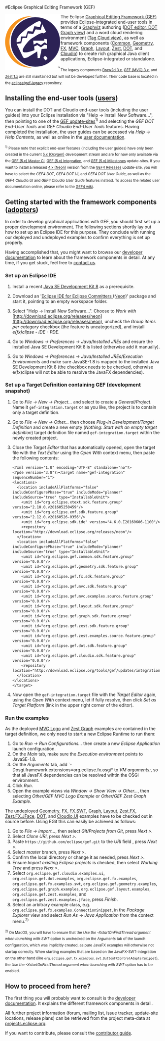 #Eclipse Graphical Editing Framework (GEF)

<div>
 <img align="left" src="/gef_eclipse_logo_360.png" width="180px">
 <p>
 The Eclipse <a href="http://www.eclipse.org/gef">Graphical Editing Framework (GEF)</a> provides Eclipse-integrated end-user tools in terms of a <a href="http://www.graphviz.org">Graphviz</a> authoring (<a href="https://github.com/eclipse/gef/wiki/DOT-User-Guide">DOT editor, DOT Graph view</a>) and a word cloud rendering environment (<a href="https://github.com/eclipse/gef/wiki/Cloudio-User-Guide">Tag Cloud view</a>), as well as framework components (<a href="https://github.com/eclipse/gef/wiki/Common">Common</a>, <a href="https://github.com/eclipse/gef/wiki/Geometry">Geometry</a>, <a href="https://github.com/eclipse/gef/wiki/FX">FX</a>, <a href="https://github.com/eclipse/gef/wiki/MVC">MVC</a>, <a href="https://github.com/eclipse/gef/wiki/Graph">Graph</a>, <a href="https://github.com/eclipse/gef/wiki/Layout">Layout</a>, <a href="https://github.com/eclipse/gef/wiki/Zest">Zest</a>, <a href="https://github.com/eclipse/gef/wiki/DOT">DOT</a>, and <a href="https://github.com/eclipse/gef/wiki/Cloudio">Cloudio</a>) to create rich graphical Java client applications, Eclipse-integrated or standalone.
 </p>
</div>

<sub>The legacy components [Draw2d 3.x](https://www.eclipse.org/gef/draw2d/index.php), [GEF (MVC) 3.x](https://www.eclipse.org/gef/gef_mvc/index.php), and [Zest 1.x](https://www.eclipse.org/gef/zest/index.php) are still maintained but will not be developed further. Their code base is located in the [eclipse/gef-legacy](https://github.com/eclipse/gef-legacy) repository.</sub>

## Installing the end-user tools ([users](https://www.eclipse.org/projects/dev_process/#2_3_2_Users))
You can install the DOT and Cloudio end-user tools (including the user guides) into your Eclipse installation via "Help -> Install New Software...", then pointing to one of the [GEF update-sites](https://projects.eclipse.org/projects/tools.gef/downloads)<sup>1)</sup> and selecting the *GEF DOT End-User Tools* and *GEF Cloudio End-User Tools* features. Having completed the installation, the user guides can be accessed via *Help -> Help Contents*, as well as online in the [user documentation](https://github.com/eclipse/gef/wiki#user-documentation).

<sub><sup>1)</sup> Please note that explicit end-user features (including the user guides) have only been created in the current [5.x (Oxygen)](https://projects.eclipse.org/projects/tools.gef/releases/5.0.0-oxygen) development stream and are for now only available via the [GEF (5.x) Master CI](https://hudson.eclipse.org/gef/job/gef-master/lastSuccessfulBuild/artifact/update-site), [GEF (5.x) Integration](http://download.eclipse.org/tools/gef/updates/integration), and [GEF (5.x) Milestones](http://download.eclipse.org/tools/gef/updates/milestones) update-sites. If you want to install a released [4.x (Neon)](https://projects.eclipse.org/projects/tools.gef/releases/4.0.0-neon) version from the [GEF4 Releases](http://download.eclipse.org/tools/gef/gef4/updates/releases) update-site, you will have to select the *GEF4 DOT*, *GEF4 DOT.UI*, and *GEF4 DOT User Guide*, as well as the *GEF4 Cloudio.UI* and *GEF4 Cloudio User Guide* features instead. To access the related user documentation online, please refer to the [GEF4 wiki](http://wiki.eclipse.org/GEF/GEF4).</sub>

## Getting started with the framework components ([adopters](https://www.eclipse.org/projects/dev_process/#2_3_3_Adopters))
In order to develop graphical applications with GEF, you should first set up a proper development environment. The following sections shortly lay out how to set up an Eclipse IDE for this purpose. They conclude with running our deployed and undeployed examples to confirm everything is set up properly. 

Having accomplished that, you might want to browse our [developer documentation](https://github.com/eclipse/gef/wiki#developer-documentation) to learn about the framework components in detail. At any time, if you get stuck, feel free to [contact us](#where-to-ask-questions).

### Set up an Eclipse IDE
1. Install a recent [Java SE Development Kit 8](http://www.oracle.com/technetwork/java/javase/downloads/jdk8-downloads-2133151.html) as a prerequisite.

2. Download an '[Eclipse IDE for Eclipse Committers (Neon)](http://www.eclipse.org/downloads/packages)' package and start it, pointing to an empty workspace folder. 

3. Select "Help -> Install New Software...". Choose to *Work with* [http://download.eclipse.org/releases/neon](http://download.eclipse.org/releases/neon), uncheck the *Group items per category* checkbox (the feature is uncategorized), and install *e(fx)clipse - IDE - PDE*.

4. Go to *Windows -> Preferences -> Java/Installed JREs* and ensure the installed Java SE Development Kit 8 is listed (otherwise add it manually). 
5. Go to *Windows -> Preferences -> Java/Installed JREs/Execution Environments* and make sure JavaSE-1.8 is mapped to the installed Java SE Development Kit 8 (the checkbox needs to be checked, otherwise e(fx)clipse will not be able to resolve the JavaFX dependencies).

### Set up a Target Definition containing GEF (development snapshot)
1. Go to *File -> New -> Project...* and select to create a *General/Project*. Name it `gef-integration.target` or as you like, the project is to contain only a target definition.
2. Go to *File -> New -> Other...* then choose *Plug-in Development/Target Definition* and create a new empty (*Nothing: Start with an empty target definition*) target definition file named `gef-integration.target` within the newly created project.
3. Close the *Target Editor* that has automatically opened, open the target file with the *Text Editor* using the *Open With* context menu, then paste the following contents:
	
	```
	<?xml version="1.0" encoding="UTF-8" standalone="no"?>
	<?pde version="3.8"?><target name="gef-integration" sequenceNumber="1">
	<locations>
	  <location includeAllPlatforms="false" includeConfigurePhase="true" includeMode="planner" includeSource="true" type="InstallableUnit">
	    <unit id="org.eclipse.xtext.sdk.feature.group" version="2.10.0.v201605250459"/>
	    <unit id="org.eclipse.emf.sdk.feature.group" version="2.12.0.v20160526-0356"/>
	    <unit id="org.eclipse.sdk.ide" version="4.6.0.I20160606-1100"/>
	    <repository location="http://download.eclipse.org/releases/neon"/>
	  </location>
	  <location includeAllPlatforms="false" includeConfigurePhase="true" includeMode="planner" includeSource="true" type="InstallableUnit">
	    <unit id="org.eclipse.gef.common.sdk.feature.group" version="0.0.0"/>
	    <unit id="org.eclipse.gef.geometry.sdk.feature.group" version="0.0.0"/>
	    <unit id="org.eclipse.gef.fx.sdk.feature.group" version="0.0.0"/>
	    <unit id="org.eclipse.gef.mvc.sdk.feature.group" version="0.0.0"/>
	    <unit id="org.eclipse.gef.mvc.examples.source.feature.group" version="0.0.0"/>
	    <unit id="org.eclipse.gef.layout.sdk.feature.group" version="0.0.0"/>
	    <unit id="org.eclipse.gef.graph.sdk.feature.group" version="0.0.0"/>
	    <unit id="org.eclipse.gef.zest.sdk.feature.group" version="0.0.0"/>
	    <unit id="org.eclipse.gef.zest.examples.source.feature.group" version="0.0.0"/>
	    <unit id="org.eclipse.gef.dot.sdk.feature.group" version="0.0.0"/>
	    <unit id="org.eclipse.gef.cloudio.sdk.feature.group" version="0.0.0"/>
	    <repository location="http://download.eclipse.org/tools/gef/updates/integration"/>
	  </location>
	</locations>
	</target>
	```
4. Now open the `gef-integration.target` file with the *Target Editor* again, using the *Open With* context menu, let if fully resolve, then click *Set as Target Platform* (link in the upper right corner of the editor).

### Run the examples
As the deployed [MVC Logo](https://github.com/eclipse/gef/wiki/MVC-Logo-Example) and [Zest Graph](https://github.com/eclipse/gef/wiki/Zest-Graph-Example) examples are contained in the target definition, we only need to start a new Eclipse Runtime to run them: 

1. Go to *Run -> Run Configurations...* then create a new *Eclipse Application* launch configuration.
2. On the *Main* tab, make sure the *Execution environment* points to JavaSE-1.8.
3. On the *Arguments* tab, add `-Dosgi.framework.extensions=org.eclipse.fx.osgi* to *VM arguments:*, so that all JavaFX dependencies can be resolved wihtin the OSGi environment.
4. Click *Run*.
5. Open the example views via *Window -> Show View -> Other...*, then selecting *Other/GEF MVC Logo Example* or *Other/GEF Zest Graph Example*.

The undeployed [Geometry](https://github.com/eclipse/gef/wiki/Geometry-Examples), [FX](https://github.com/eclipse/gef/wiki/FX-Examples), [FX.SWT](https://github.com/eclipse/gef/wiki/FX-Examples#examplesswt-undeployed), [Graph](https://github.com/eclipse/gef/wiki/Graph-Examples), [Layout](https://github.com/eclipse/gef/wiki/Layout-Examples), [Zest.FX](https://github.com/eclipse/gef/wiki/Zest-Examples), [Zest.FX.JFace](https://github.com/eclipse/gef/wiki/Zest-JFace-Examples), [DOT](https://github.com/eclipse/gef/wiki/DOT-Examples), and [Cloudio.UI](https://github.com/eclipse/gef/wiki/Cloudio-Examples) examples have to be checked out in source before. Using EGit this can easily be achieved as follows:

1. Go to *File -> Import...*, then select *Git/Projects from Git*, press *Next >*.
2. Select *Clone URI*, press *Next >*.
3. Paste `https://github.com/eclipse/gef.git` to the *URI* field , press *Next >*.
3. Select *master* branch, press *Next >*.
4. Confirm the local directory or change it as needed, press *Next >*.
5. Ensure *Import existing Eclipse projects* is checked, then select *Working Tree* and press *Next >*.
5. Select `org.eclipse.gef.cloudio.examples.ui`, `org.eclipse.gef.dot.examples`, `org.eclipse.gef.fx.examples`, `org.eclipse.gef.fx.examples.swt`, `org.eclipse.gef.geometry.examples`, `org.eclipse.gef.graph.examples`, `org.eclipse.gef.layout.examples`, `org.eclipse.gef.zest.examples`, and `org.eclipse.gef.zest.examples.jface`, press *Finish*.
6. Select an arbitrary example class, e.g. `org.eclipse.gef.fx.examples.ConnectionSnippet`, in the *Package Explorer* view and select *Run As -> Java Application* from the context menu.<sup>2)</sup>

<sub><sup>2)</sup> On MacOS, you will have to ensure that the *Use the -XstartOnFirstThread argument when launching with SWT* option is unchecked on the *Arguments* tab of the launch configuration, which was implicitly created, as pure JavaFX examples will otherwise not startup correctly. When starting examples that are based on the JavaFX-SWT-integration on the other hand (like `org.eclipse.gef.fx.examples.swt.ButtonFXControlAdapterSnippet`), the *Use the -XstartOnFirstThread argument when launching with SWT* option has to be enabled.</sub>

## How to proceed from here?
The first thing you will probably want to consult is the [developer documentation](https://github.com/eclipse/gef/wiki#developer-documentation). It explains the different framework components in detail.

All further project information (forum, mailing list, issue tracker, update-site locations, release plans) can be retrieved from the project meta-data at [projects.eclipse.org](https://projects.eclipse.org/projects/tools.gef).

If you want to contribute, please consult the [contributor guide](https://github.com/eclipse/gef/blob/master/CONTRIBUTING.md).


